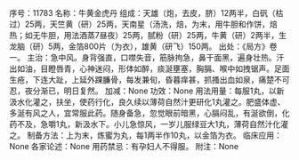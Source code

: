 序号：11783
名称：牛黄金虎丹
组成：天雄（炮，去皮，脐）12两半，白矾（枯过）25两，天竺黄（研）25两，天南星（汤洗，焙，为末，用牛胆和作饼，焙热；如无牛胆，用法酒蒸7昼夜）25两，腻粉（研）25两，牛黄（研）2两半，生龙脑（研）5两，金箔800片（为衣），雄黄（研飞）150两。
出处：《局方》卷一。
主治：急中风。身背强直，口噤失音，筋脉拘急，鼻干面黑，遍身壮热。汗出如油，目瞪唇青，心神迷闷，形体如醉，痰涎壅塞，胸膈、喉中如拽锯声。足面生疮，下连大趾，上延外踝臁骨，每发兼旬，昏暮痒甚，抓搔出血如泉，痛楚不可忍，夜分渐已，明日复然。
加减：None
功效：None
用法用量：每服1丸，以新汲水化灌之，扶坐，使药行化，良久续以薄荷自然汁更研化1丸灌之。肥盛体虚、多涎有风之人，宜常服此药。随身备急，忽觉眼前暗黑，心膈闷乱，有涎欲倒，化药不及，急嚼1丸，新汲水下。小儿急惊风，一岁儿服绿豆大1丸，薄荷自然汁化灌之。
制备方法：上为末，炼蜜为丸，每1两半作10丸，以金箔为衣。
临床应用：None
各家论述：None
用药禁忌：有孕妇人不得服。
附注：None
